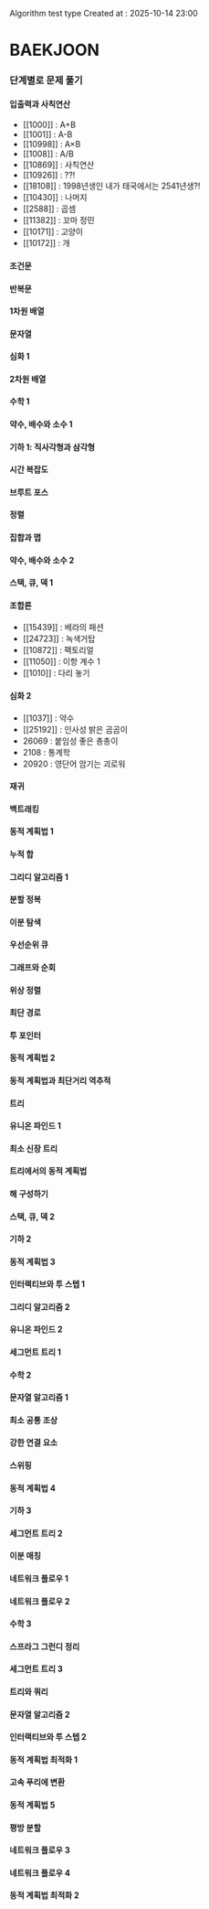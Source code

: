 Algorithm test type
Created at : 2025-10-14 23:00

# BAEKJOON
### 단계별로 문제 풀기
#### 입출력과 사칙연산
- [[1000]] : A+B
- [[1001]] : A-B
- [[10998]] : A×B
- [[1008]] : A/B
- [[10869]] : 사칙연산
- [[10926]] : ??!
- [[18108]] : 1998년생인 내가 태국에서는 2541년생?!
- [[10430]] : 나머지
- [[2588]] : 곱셈
- [[11382]] : 꼬마 정민
- [[10171]] : 고양이
- [[10172]] : 개
#### 조건문
#### 반복문
#### 1차원 배열
#### 문자열
#### 심화 1
#### 2차원 배열
#### 수학 1
#### 약수, 배수와 소수 1
#### 기하 1: 직사각형과 삼각형
#### 시간 복잡도
#### 브루트 포스
#### 정렬
#### 집합과 맵
#### 약수, 배수와 소수 2
#### 스택, 큐, 덱 1
#### 조합론
- [[15439]] : 베라의 패션
- [[24723]] : 녹색거탑
- [[10872]] : 팩토리얼
- [[11050]] : 이항 계수 1
- [[1010]] : 다리 놓기
#### 심화 2
- [[1037]] : 약수
- [[25192]] : 인사성 밝은 곰곰이
- 26069 : 붙임성 좋은 총총이
- 2108 : 통계학
- 20920 : 영단어 암기는 괴로워
#### 재귀
#### 백트래킹
#### 동적 계획법 1
#### 누적 합
#### 그리디 알고리즘 1
#### 분할 정복
#### 이분 탐색
#### 우선순위 큐
#### 그래프와 순회
#### 위상 정렬
#### 최단 경로
#### 투 포인터
#### 동적 계획법 2
#### 동적 계획법과 최단거리 역추적
#### 트리
#### 유니온 파인드 1
#### 최소 신장 트리
#### 트리에서의 동적 계획법
#### 해 구성하기
#### 스택, 큐, 덱 2
#### 기하 2
#### 동적 계획법 3
#### 인터랙티브와 투 스텝 1
#### 그리디 알고리즘 2
#### 유니온 파인드 2
#### 세그먼트 트리 1
#### 수학 2
#### 문자열 알고리즘 1
#### 최소 공통 조상
#### 강한 연결 요소
#### 스위핑
#### 동적 계획법 4
#### 기하 3
#### 세그먼트 트리 2
#### 이분 매칭
#### 네트워크 플로우 1
#### 네트워크 플로우 2
#### 수학 3
#### 스프라그 그런디 정리
#### 세그먼트 트리 3
#### 트리와 쿼리
#### 문자열 알고리즘 2
#### 인터랙티브와 투 스텝 2
#### 동적 계획법 최적화 1
#### 고속 푸리에 변환
#### 동적 계획법 5
#### 평방 분할
#### 네트워크 플로우 3
#### 네트워크 플로우 4
#### 동적 계획법 최적화 2 